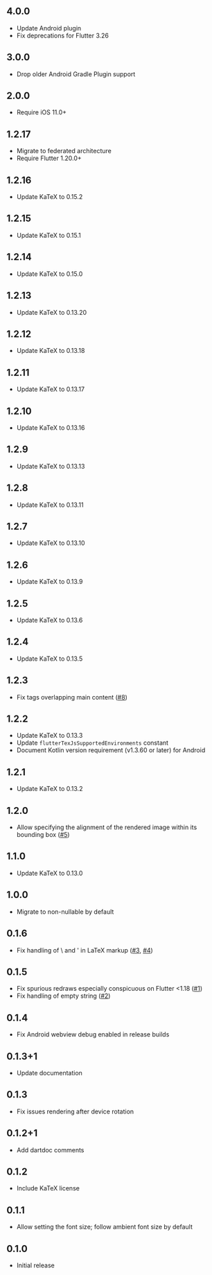 ## 4.0.0
* Update Android plugin
* Fix deprecations for Flutter 3.26

## 3.0.0
* Drop older Android Gradle Plugin support

## 2.0.0
* Require iOS 11.0+

## 1.2.17

* Migrate to federated architecture
* Require Flutter 1.20.0+

## 1.2.16

* Update KaTeX to 0.15.2

## 1.2.15

* Update KaTeX to 0.15.1

## 1.2.14

* Update KaTeX to 0.15.0

## 1.2.13

* Update KaTeX to 0.13.20

## 1.2.12

* Update KaTeX to 0.13.18

## 1.2.11

* Update KaTeX to 0.13.17

## 1.2.10

* Update KaTeX to 0.13.16

## 1.2.9

* Update KaTeX to 0.13.13

## 1.2.8

* Update KaTeX to 0.13.11

## 1.2.7

* Update KaTeX to 0.13.10

## 1.2.6

* Update KaTeX to 0.13.9

## 1.2.5

* Update KaTeX to 0.13.6

## 1.2.4

* Update KaTeX to 0.13.5

## 1.2.3

* Fix tags overlapping main content
  ([#8](https://github.com/amake/flutter_tex_js/issues/8))

## 1.2.2

* Update KaTeX to 0.13.3
* Update `flutterTexJsSupportedEnvironments` constant
* Document Kotlin version requirement (v1.3.60 or later) for Android

## 1.2.1

* Update KaTeX to 0.13.2

## 1.2.0

* Allow specifying the alignment of the rendered image within its bounding box
  ([#5](https://github.com/amake/flutter_tex_js/pull/5))

## 1.1.0

* Update KaTeX to 0.13.0

## 1.0.0

* Migrate to non-nullable by default

## 0.1.6

* Fix handling of \ and ' in LaTeX markup
  ([#3](https://github.com/amake/flutter_tex_js/issues/3),
  [#4](https://github.com/amake/flutter_tex_js/issues/4))

## 0.1.5

* Fix spurious redraws especially conspicuous on Flutter <1.18
  ([#1](https://github.com/amake/flutter_tex_js/pull/1))
* Fix handling of empty string
  ([#2](https://github.com/amake/flutter_tex_js/issues/2))

## 0.1.4

* Fix Android webview debug enabled in release builds

## 0.1.3+1

* Update documentation

## 0.1.3

* Fix issues rendering after device rotation

## 0.1.2+1

* Add dartdoc comments

## 0.1.2

* Include KaTeX license

## 0.1.1

* Allow setting the font size; follow ambient font size by default

## 0.1.0

* Initial release
